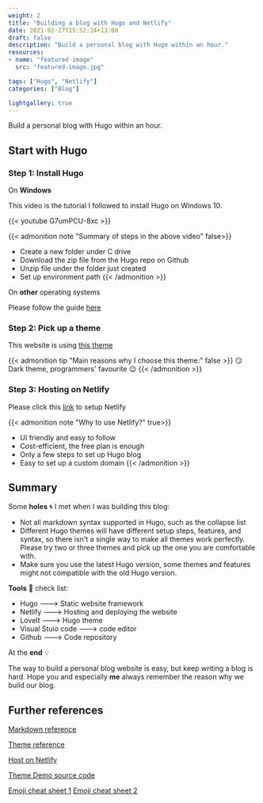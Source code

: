 ```yaml
---
weight: 2
title: "Building a blog with Hugo and Netlify"
date: 2021-02-27T15:52:24+13:00
draft: false
description: "Build a personal blog with Hugo within an hour."
resources:
- name: "featured-image"
  src: "featured-image.jpg"

tags: ["Hugo", "Netlify"]
categories: ["Blog"]

lightgallery: true
---
```


Build a personal blog with Hugo within an hour.

<!--more-->

## Start with Hugo
### Step 1: Install Hugo

On **Windows**

This video is the tutorial I followed to install Hugo on Windows 10.

{{< youtube G7umPCU-8xc >}}

{{< admonition note "Summary of steps in the above video" false>}}
  - Create a new folder under C drive 
  - Download the zip file from the Hugo repo on Github
  - Unzip file under the folder just created
  - Set up environment path
{{< /admonition >}}

On **other** operating systems

Please follow the guide [here](https://hugoloveit.com/basic-markdown-syntax/#links "Install hugo")

### Step 2: Pick up a theme

This website is using [this theme](https://hugoloveit.com/theme-documentation-basics/ "Theme reference")

{{< admonition tip "Main reasons why I choose this theme:" false >}}
:smirk: Dark theme, programmers' favourite :wink:
{{< /admonition >}}

### Step 3: Hosting on Netlify

Please click this [link](https://hugoloveit.com/basic-markdown-syntax/#links "Setup with Netlify") to setup Netlify

{{< admonition note "Why to use Netlify?" true>}}
- UI friendly and easy to follow
- Cost-efficient, the free plan is enough
- Only a few steps to set up Hugo blog
- Easy to set up a custom domain
{{< /admonition >}}

## Summary

Some **holes** :cyclone: I met when I was building this blog:

- Not all markdown syntax supported in Hugo, such as the collapse list
- Different Hugo themes will have different setup steps, features, and syntax, so there isn't a single way to make all themes work perfectly. Please try two or three themes and pick up the one you are comfortable with.
- Make sure you use the latest Hugo version, some themes and features might not compatible with the old Hugo version.

**Tools** :hammer: check list:
- Hugo ---> Static website framework
- Netlify ---> Hosting and deploying the website
- LoveIt ---> Hugo theme
- Visual Stuio code ---> code editor
- Github ---> Code repository

At the **end** :bulb:

The way to build a personal blog website is easy, but keep writing a blog is hard.
Hope you and especially **me** always remember the reason why we build our blog.

## Further references

[Markdown reference](https://hugoloveit.com/basic-markdown-syntax/#links "Markdown reference")

[Theme reference](https://hugoloveit.com/theme-documentation-basics/ "Theme reference")

[Host on Netlify](https://gohugo.io/hosting-and-deployment/hosting-on-netlify/ "Host on Netlify")

[Theme Demo source code](https://gohugo.io/hosting-and-deployment/hosting-on-netlify/ "Theme Demo code")

[Emoji cheat sheet 1](https://gist.github.com/rxaviers/7360908 "Emoji cheat sheet")
[Emoji cheat sheet 2](https://github.com/ikatyang/emoji-cheat-sheet/blob/master/README.md "Emoji cheat sheet")
